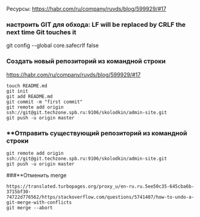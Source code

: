 Ресурсы:
https://habr.com/ru/company/ruvds/blog/599929/#17

### настроить GIT для обхода: LF will be replaced by CRLF the next time Git touches it
git config --global core.safecrlf false 

### **Создать новый репозиторий из командной строки**

https://habr.com/ru/company/ruvds/blog/599929/#17

```
touch README.md
git init
git add README.md
git commit -m "first commit"
git remote add origin ssh://git@git.techzone.spb.ru:9106/skolodkin/admin-site.git
git push -u origin master
```
### **Отправить существующий репозиторий из командной строки
```
git remote add origin ssh://git@git.techzone.spb.ru:9106/skolodkin/admin-site.git
git push -u origin master
```

###**Отменить merge
```
https://translated.turbopages.org/proxy_u/en-ru.ru.5ee50c35-645cba6b-3715bf30-
74722d776562/https/stackoverflow.com/questions/5741407/how-to-undo-a-git-merge-with-conflicts
git merge --abort
```